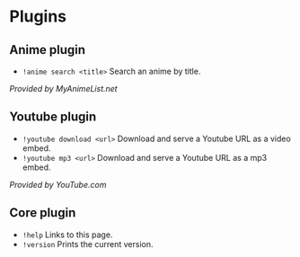 # Plugins

## Anime plugin

- `!anime search <title>` Search an anime by title.

*Provided by MyAnimeList.net*

## Youtube plugin

- `!youtube download <url>` Download and serve a Youtube URL as a video embed.
- `!youtube mp3 <url>` Download and serve a Youtube URL as a mp3 embed.

*Provided by YouTube.com*

## Core plugin

- `!help` Links to this page.
- `!version` Prints the current version.